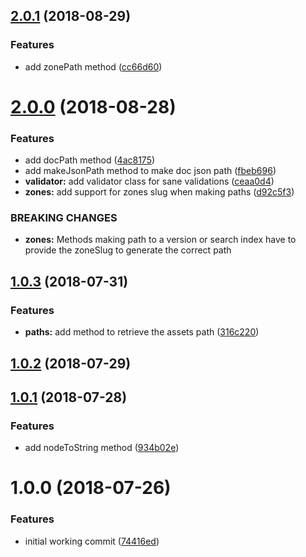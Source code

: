 <a name="2.0.1"></a>
## [2.0.1](https://github.com/dimerapp/utils/compare/v2.0.0...v2.0.1) (2018-08-29)


### Features

* add zonePath method ([cc66d60](https://github.com/dimerapp/utils/commit/cc66d60))



<a name="2.0.0"></a>
# [2.0.0](https://github.com/dimerapp/utils/compare/v1.0.3...v2.0.0) (2018-08-28)


### Features

* add docPath method ([4ac8175](https://github.com/dimerapp/utils/commit/4ac8175))
* add makeJsonPath method to make doc json path ([fbeb696](https://github.com/dimerapp/utils/commit/fbeb696))
* **validator:** add validator class for sane validations ([ceaa0d4](https://github.com/dimerapp/utils/commit/ceaa0d4))
* **zones:** add support for zones slug when making paths ([d92c5f3](https://github.com/dimerapp/utils/commit/d92c5f3))


### BREAKING CHANGES

* **zones:** Methods making path to a version or search index have to provide the zoneSlug to
generate the correct path



<a name="1.0.3"></a>
## [1.0.3](https://github.com/dimerapp/utils/compare/v1.0.2...v1.0.3) (2018-07-31)


### Features

* **paths:** add method to retrieve the assets path ([316c220](https://github.com/dimerapp/utils/commit/316c220))



<a name="1.0.2"></a>
## [1.0.2](https://github.com/dimerapp/utils/compare/v1.0.1...v1.0.2) (2018-07-29)



<a name="1.0.1"></a>
## [1.0.1](https://github.com/dimerapp/utils/compare/v1.0.0...v1.0.1) (2018-07-28)


### Features

* add nodeToString method ([934b02e](https://github.com/dimerapp/utils/commit/934b02e))



<a name="1.0.0"></a>
# 1.0.0 (2018-07-26)


### Features

* initial working commit ([74416ed](https://github.com/dimerapp/utils/commit/74416ed))



